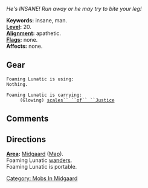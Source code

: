 *He's INSANE! Run away or he may try to bite your leg!*

**Keywords:** insane, man.  
**[Level](Level "wikilink"):** 20.  
**[Alignment](Alignment "wikilink"):** apathetic.  
**[Flags](:Category:_Mob_Types "wikilink"):** none.  
**Affects:** none.  

## Gear

`Foaming Lunatic is using:`  
`Nothing.`

`Foaming Lunatic is carrying:`  
`     (Glowing) `[`scales`` ``of`` ``Justice`](Scales_Of_Justice "wikilink")

## Comments

## Directions

**[Area](:Category:_Areas "wikilink"):**
[Midgaard](:Category:_Midgaard "wikilink")
([Map](Midgaard_Map "wikilink")).  
Foaming Lunatic [wanders](Wandering_Mobs "wikilink").  
Foaming Lunatic is portable.  

[Category: Mobs In Midgaard](Category:_Mobs_In_Midgaard "wikilink")
